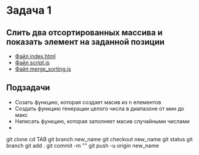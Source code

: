 # Задача 1
## Слить два отсортированных массива и показать элемент на заданной позиции

- [Файл index.html](index.html)
- [Файл script.js](script.js)
- [Файл merge_sorting.js](merge_sorting.js)

## Подзадачи

- Созать функцию, которая создает  масив из n елементов
- Создать функцию генерации целого числа в диапазоне от мин до макс
- Написать функцию, которая заполняет масив случайными числами
- 

git clone
cd TAB
git branch new_name
git checkout new_name
git status
git branch
git add .
git commit -m ""
git push -u origin new_name